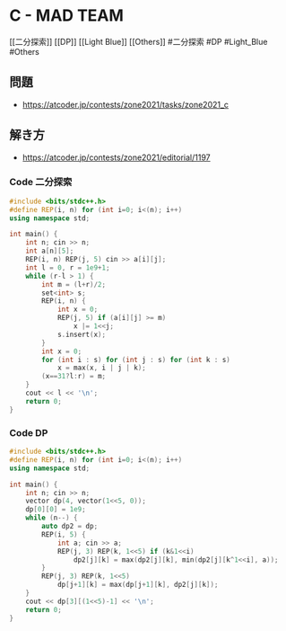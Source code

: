 # C - MAD TEAM
[[二分探索]] [[DP]] [[Light Blue]] [[Others]]
#二分探索 #DP #Light_Blue #Others 

## 問題
- https://atcoder.jp/contests/zone2021/tasks/zone2021_c

## 解き方
- https://atcoder.jp/contests/zone2021/editorial/1197

### Code 二分探索
```c++
#include <bits/stdc++.h>
#define REP(i, n) for (int i=0; i<(n); i++)
using namespace std;

int main() {
	int n; cin >> n;
	int a[n][5];
	REP(i, n) REP(j, 5) cin >> a[i][j];
	int l = 0, r = 1e9+1;
	while (r-l > 1) {
		int m = (l+r)/2;
		set<int> s;
		REP(i, n) {
			int x = 0;
			REP(j, 5) if (a[i][j] >= m)
				x |= 1<<j;
			s.insert(x);
		}
		int x = 0;
		for (int i : s) for (int j : s) for (int k : s)
			x = max(x, i | j | k);
		(x==31?l:r) = m;
	}
	cout << l << '\n';
	return 0;
}
```

### Code DP
```c++
#include <bits/stdc++.h>
#define REP(i, n) for (int i=0; i<(n); i++)
using namespace std;

int main() {
	int n; cin >> n;
	vector dp(4, vector(1<<5, 0));
	dp[0][0] = 1e9;
	while (n--) {
		auto dp2 = dp;
		REP(i, 5) {
			int a; cin >> a;
			REP(j, 3) REP(k, 1<<5) if (k&1<<i)
				dp2[j][k] = max(dp2[j][k], min(dp2[j][k^1<<i], a));
		}
		REP(j, 3) REP(k, 1<<5)
			dp[j+1][k] = max(dp[j+1][k], dp2[j][k]);
	}
	cout << dp[3][(1<<5)-1] << '\n';
	return 0;
}
```